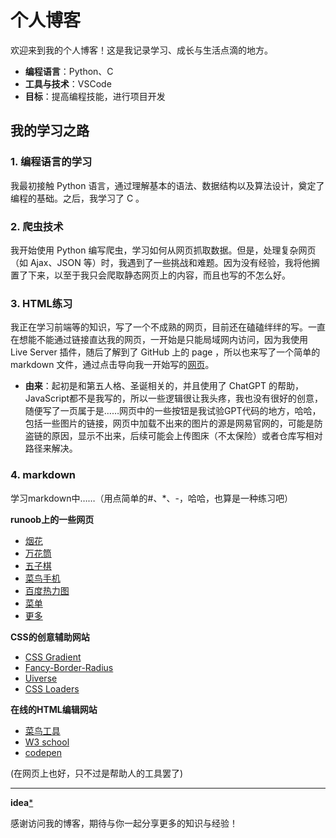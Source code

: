 # 个人博客

欢迎来到我的个人博客！这是我记录学习、成长与生活点滴的地方。

- **编程语言**：Python、C
- **工具与技术**：VSCode
- **目标**：提高编程技能，进行项目开发

## 我的学习之路

### 1. 编程语言的学习
我最初接触 Python 语言，通过理解基本的语法、数据结构以及算法设计，奠定了编程的基础。之后，我学习了 C  。

### 2. 爬虫技术
我开始使用 Python 编写爬虫，学习如何从网页抓取数据。但是，处理复杂网页（如 Ajax、JSON 等）时，我遇到了一些挑战和难题。因为没有经验，我将他搁置了下来，以至于我只会爬取静态网页上的内容，而且也写的不怎么好。

### 3. HTML练习
我正在学习前端等的知识，写了一个不成熟的网页，目前还在磕磕绊绊的写。一直在想能不能通过链接直达我的网页，一开始是只能局域网内访问，因为我使用 Live Server 插件，随后了解到了 GitHub 上的 page ，所以也来写了一个简单的 markdown 文件，通过点击导向我一开始写的[网页](https://aozijx.github.io/xuao/re0)。

- **由来**：起初是和第五人格、圣诞相关的，并且使用了 ChatGPT 的帮助，JavaScript都不是我写的，所以一些逻辑很让我头疼，我也没有很好的创意，随便写了一页属于是……网页中的一些按钮是我试验GPT代码的地方，哈哈，包括一些图片的链接，网页中加载不出来的图片的源是网易官网的，可能是防盗链的原因，显示不出来，后续可能会上传图床（不太保险）或者仓库写相对路径来解决。

### 4. markdown
学习markdown中……（用点简单的#、*、-，哈哈，也算是一种练习吧）

**runoob上的一些网页**
- [烟花](https://aozijx.github.io/xuao/source/HTML/fireworks)
- [万花筒](https://aozijx.github.io/xuao/source/HTML/canvas)
- [五子棋](https://aozijx.github.io/xuao/source/HTML/gobang)
- [菜鸟手机](https://aozijx.github.io/xuao/source/HTML/phone)
- [百度热力图](https://aozijx.github.io/xuao/source/HTML/map)
- [菜单](https://aozijx.github.io/xuao/source/HTML/menu)
- [更多](https://www.jyshare.com/examples/)
 
**CSS的创意辅助网站**
- [CSS Gradient](https://cssgradient.io/)
- [Fancy-Border-Radius](https://9elements.github.io/fancy-border-radius/)
- [Uiverse](https://uiverse.io/)
- [CSS Loaders](https://css-loaders.com/)

**在线的HTML编辑网站**
- [菜鸟工具](https://www.jyshare.com/front-end/61/)
- [W3 school](https://www.w3school.com.cn/tiy/t.asp?f=eg_html_basic)
- [codepen](https://codepen.io/pen/)

(在网页上也好，只不过是帮助人的工具罢了)



---
**idea**[*](https://aozijx.github.io/xuao/source/idea)

感谢访问我的博客，期待与你一起分享更多的知识与经验！
